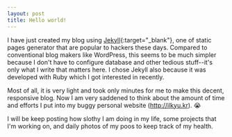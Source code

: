 ```yaml
---
layout: post
title: Hello world!
---
```


I have just created my blog using [Jekyll](http://jekyllrb.com/){:target="_blank"}, one of static pages generator that are popular to hackers these days. Compared to conventional blog makers like WordPress, this seems to be much simpler because I don't have to configure database and other tedious stuff--it's only what I write that matters here. I chose Jekyll also because it was developed with Ruby which I got interested in recently. 

Most of all, it is very light and took only minutes for me to make this decent, responsive blog. Now I am very saddened to think about the amount of time and efforts I put into my buggy personal website (http://ilkyu.kr). 😭

I will be keep posting how slothy I am doing in my life, some projects that I'm working on, and daily photos of my poos to keep track of my health. 
